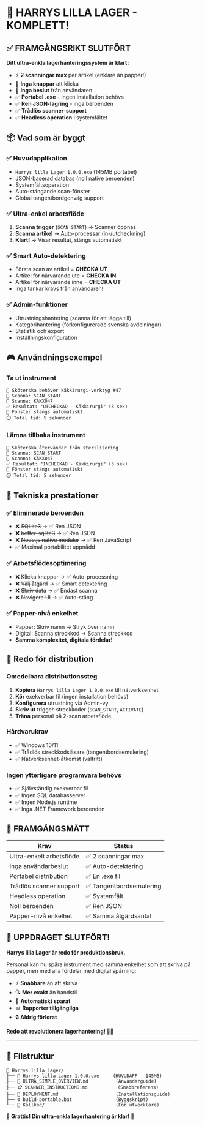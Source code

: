 # 🎉 **HARRYS LILLA LAGER - KOMPLETT!**

## ✅ **FRAMGÅNGSRIKT SLUTFÖRT**

**Ditt ultra-enkla lagerhanteringssystem är klart:**
- ⚡ **2 scanningar max** per artikel (enklare än papper!)
- 🚫 **Inga knappar** att klicka
- 🚫 **Inga beslut** från användaren
- ✅ **Portabel .exe** - ingen installation behövs
- ✅ **Ren JSON-lagring** - inga beroenden
- ✅ **Trådlös scanner-support**
- ✅ **Headless operation** i systemfältet

## 📦 **Vad som är byggt**

### **✅ Huvudapplikation**
- `Harrys lilla Lager 1.0.0.exe` (145MB portabel)
- JSON-baserad databas (noll native beroenden)
- Systemfältsoperation
- Auto-stängande scan-fönster
- Global tangentbordgenväg support

### **✅ Ultra-enkel arbetsflöde**
1. **Scanna trigger** (`SCAN_START`) → Scanner öppnas
2. **Scanna artikel** → Auto-processar (in-/utcheckning)
3. **Klart!** → Visar resultat, stängs automatiskt

### **✅ Smart Auto-detektering**
- Första scan av artikel = **CHECKA UT**
- Artikel för närvarande ute = **CHECKA IN** 
- Artikel för närvarande inne = **CHECKA UT**
- Inga tankar krävs från användaren!

### **✅ Admin-funktioner**
- Utrustningshantering (scanna för att lägga till)
- Kategorihantering (förkonfigurerade svenska avdelningar)
- Statistik och export
- Inställningskonfiguration

## 🎮 **Användningsexempel**

### **Ta ut instrument**
```
👤 Sköterska behöver käkkirurgi-verktyg #47
📱 Scanna: SCAN_START
📱 Scanna: KÄKX047
✅ Resultat: "UTCHECKAD - Käkkirurgi" (3 sek)
🚪 Fönster stängs automatiskt
⏱️ Total tid: 5 sekunder
```

### **Lämna tillbaka instrument** 
```
👤 Sköterska återvänder från sterilisering
📱 Scanna: SCAN_START  
📱 Scanna: KÄKX047
✅ Resultat: "INCHECKAD - Käkkirurgi" (3 sek)
🚪 Fönster stängs automatiskt  
⏱️ Total tid: 5 sekunder
```

## 🔧 **Tekniska prestationer**

### **✅ Eliminerade beroenden**
- ❌ ~~SQLite3~~ → ✅ Ren JSON
- ❌ ~~better-sqlite3~~ → ✅ Ren JSON
- ❌ ~~Node.js native moduler~~ → ✅ Ren JavaScript
- ✅ Maximal portabilitet uppnådd

### **✅ Arbetsflödesoptimering**  
- ❌ ~~Klicka knappar~~ → ✅ Auto-processning
- ❌ ~~Välj åtgärd~~ → ✅ Smart detektering
- ❌ ~~Skriv data~~ → ✅ Endast scanna
- ❌ ~~Navigera UI~~ → ✅ Auto-stäng

### **✅ Papper-nivå enkelhet**
- Papper: Skriv namn → Stryk över namn
- Digital: Scanna streckkod → Scanna streckkod
- **Samma komplexitet, digitala fördelar!**

## 🚀 **Redo för distribution**

### **Omedelbara distributionssteg**
1. **Kopiera** `Harrys lilla Lager 1.0.0.exe` till nätverksenhet
2. **Kör** exekverbar fil (ingen installation behövs)
3. **Konfigurera** utrustning via Admin-vy
4. **Skriv ut** trigger-streckkoder (`SCAN_START`, `ACTIVATE`)
5. **Träna** personal på 2-scan arbetsflöde

### **Hårdvarukrav**
- ✅ Windows 10/11 
- ✅ Trådlös streckkodsläsare (tangentbordsemulering)
- ✅ Nätverksenhet-åtkomst (valfritt)

### **Ingen ytterligare programvara behövs**
- ✅ Självständig exekverbar fil
- ✅ Ingen SQL databasserver
- ✅ Ingen Node.js runtime
- ✅ Inga .NET Framework beroenden

## 🎊 **FRAMGÅNGSMÅTT**

| Krav | Status |
|------|--------|
| Ultra-enkelt arbetsflöde | ✅ 2 scanningar max |
| Inga användarbeslut | ✅ Auto-detektering |
| Portabel distribution | ✅ En .exe fil |
| Trådlös scanner support | ✅ Tangentbordsemulering |
| Headless operation | ✅ Systemfält |
| Noll beroenden | ✅ Ren JSON |
| Papper-nivå enkelhet | ✅ Samma åtgärdsantal |

## 🎯 **UPPDRAGET SLUTFÖRT!**

**Harrys lilla Lager är redo för produktionsbruk.**

Personal kan nu spåra instrument med samma enkelhet som att skriva på papper, men med alla fördelar med digital spårning:

- ⚡ **Snabbare** än att skriva
- 🔍 **Mer exakt** än handstil  
- 💾 **Automatiskt sparat**
- 📊 **Rapporter tillgängliga**
- 🔒 **Aldrig förlorat**

**Redo att revolutionera lagerhantering! 🏥✨**

---

## 📁 **Filstruktur**

```
📁 Harrys lilla Lager/
├── 🚀 Harrys lilla Lager 1.0.0.exe     (HUVUDAPP - 145MB)
├── 📖 ULTRA_SIMPLE_OVERVIEW.md          (Användarguide)
├── 📋 SCANNER_INSTRUCTIONS.md           (Snabbreferens)
├── 🚀 DEPLOYMENT.md                     (Installationsguide)
├── ⚙️ build-portable.bat                (Byggskript)
└── 📂 Källkod/                          (För utvecklare)
```

**🎉 Grattis! Din ultra-enkla lagerhantering är klar! 🎉**
